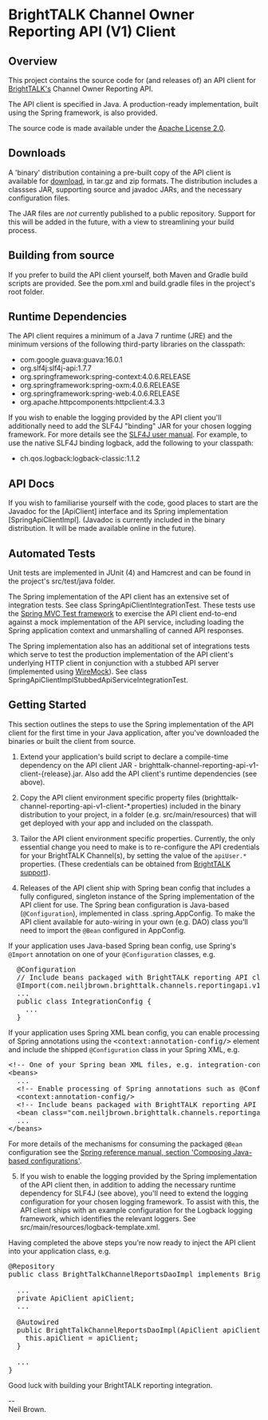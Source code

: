 # BrightTALK Channel Owner Reporting API (V1) Client

## Overview
This project contains the source code for (and releases of) an API client for [BrightTALK's](https://www.brighttalk.com/) 
Channel Owner Reporting API.

The API client is specified in Java. A production-ready implementation, built using the Spring framework, is also 
provided.  

The source code is made available under the [Apache License 2.0](http://en.wikipedia.org/wiki/Apache_License). 

## Downloads
A 'binary' distribution containing a pre-built copy of the API client is available for [download](https://github.com/neiljbrown), 
in tar.gz and zip formats. The distribution includes a classses JAR, supporting source and javadoc JARs, and the necessary 
configuration files.   
  
The JAR files are _not_ currently published to a public repository. Support for this will be added in the future, with a 
view to streamlining your build process.   

## Building from source
If you prefer to build the API client yourself, both Maven and Gradle build scripts are provided. See the pom.xml and 
build.gradle files in the project's root folder.

## Runtime Dependencies
The API client requires a minimum of a Java 7 runtime (JRE) and the minimum versions of the following third-party 
libraries on the classpath: 

* com.google.guava:guava:16.0.1
* org.slf4j:slf4j-api:1.7.7
* org.springframework:spring-context:4.0.6.RELEASE
* org.springframework:spring-oxm:4.0.6.RELEASE 
* org.springframework:spring-web:4.0.6.RELEASE
* org.apache.httpcomponents:httpclient:4.3.3
 
If you wish to enable the logging provided by the API client you'll additionally need to add the SLF4J "binding" JAR for 
your chosen logging framework. For more details see the [SLF4J user manual](http://www.slf4j.org/manual.html). For 
example, to use the native SLF4J binding logback, add the following to your classpath:

* ch.qos.logback:logback-classic:1.1.2  

## API Docs
If you wish to familiarise yourself with the code, good places to start are the Javadoc for the [ApiClient] interface 
and its Spring implementation [SpringApiClientImpl]. (Javadoc is currently included in the binary distribution. It 
will be made available online in the future).

## Automated Tests
Unit tests are implemented in JUnit (4) and Hamcrest and can be found in the project's src/test/java folder.

The Spring implementation of the API client has an extensive set of integration tests. See class 
SpringApiClientIntegrationTest. These tests use the 
[Spring MVC Test framework](http://docs.spring.io/spring/docs/current/spring-framework-reference/htmlsingle/#spring-mvc-test-framework) 
to exercise the API client end-to-end against a mock implementation of the API service, including loading the Spring 
application context and unmarshalling of canned API responses.

The Spring implementation also has an additional set of integrations tests which serve to test the production 
implementation of the API client's underlying HTTP client in conjunction with a stubbed API server (implemented using 
[WireMock](http://wiremock.org/)). See class SpringApiClientImplStubbedApiServiceIntegrationTest.     

## Getting Started
This section outlines the steps to use the Spring implementation of the API client for the first time in your Java 
application, after you've downloaded the binaries or built the client from source.

1) Extend your application's build script to declare a compile-time dependency on the API client JAR - 
brighttalk-channel-reporting-api-v1-client-{release}.jar. Also add the API client's runtime dependencies (see above).

2) Copy the API client environment specific property files (brighttalk-channel-reporting-api-v1-client-*.properties) 
included in the binary distribution to your project, in a folder (e.g. src/main/resources) that will get deployed with 
your app and included on the classpath.

3) Tailor the API client environment specific properties. Currently, the only essential change you need to make 
is to re-configure the API credentials for your BrightTALK Channel(s), by setting the value of the `apiUser.*` properties. 
(These credentials can be obtained from [BrightTALK support](support@brighttalk.com)). 

4) Releases of the API client ship with Spring bean config that includes a fully configured, singleton instance of the 
Spring implementation of the API client for use. The Spring bean configuration is Java-based (`@Configuration`), 
implemented in class .spring.AppConfig. To make the API client available for auto-wiring in your own (e.g. DAO) class 
you'll need to import the `@Bean` configured in AppConfig.

If your application uses Java-based Spring bean config, use Spring's `@Import` annotation on one of your `@Configuration` 
classes, e.g. 

<pre>
  @Configuration  
  // Include beans packaged with BrightTALK reporting API client, to get a fully configured instance of ApiClient  
  @Import(com.neiljbrown.brighttalk.channels.reportingapi.v1.client.spring.AppConfig.class)  
  ...  
  public class IntegrationConfig {  
    ...  
  }
</pre>

If your application uses Spring XML bean config, you can enable processing of Spring annotations using the <tt>&lt;context:annotation-config/></tt> element and include the shipped `@Configuration` class in your Spring XML, e.g.
<pre>
&lt!-- One of your Spring bean XML files, e.g. integration-config.xml -->
&lt;beans>
  ...
  &lt;!-- Enable processing of Spring annotations such as @Configuration -->
  &lt;context:annotation-config/>
  &lt;!-- Include beans packaged with BrightTALK reporting API client, to get a fully configured instance of ApiClient -->
  &lt;bean class="com.neiljbrown.brighttalk.channels.reportingapi.v1.client.spring.AppConfig"/>  
  ...
&lt;/beans>
</pre>

For more details of the mechanisms for consuming the packaged `@Bean` configuration see the 
[Spring reference manual, section 'Composing Java-based configurations'](http://docs.spring.io/spring/docs/current/spring-framework-reference/htmlsingle/#beans-java-composing-configuration-classes).

5) If you wish to enable the logging provided by the Spring implementation of the API client then, in addition to 
adding the necessary runtime dependency for SLF4J (see above), you'll need to extend the logging configuration for your 
chosen logging framework. To assist with this, the API client ships with an example configuration for the Logback 
logging framework, which identifies the relevant loggers. See src/main/resources/logback-template.xml. 

Having completed the above steps you're now ready to inject the API client into your application class, e.g. 
<pre>
@Repository
public class BrightTalkChannelReportsDaoImpl implements BrightTalkChannelReportsDao {

  ...
  private ApiClient apiClient;
  ...

  @Autowired
  public BrightTalkChannelReportsDaoImpl(ApiClient apiClient) {
    this.apiClient = apiClient;
  }
  
  ...
}
</pre>

Good luck with building your BrightTALK reporting integration. 
   
--    
Neil Brown.